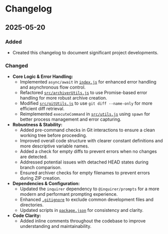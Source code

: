# Changelog

## 2025-05-20

### Added
- Created this changelog to document significant project developments.

### Changed
- **Core Logic & Error Handling:**
    - Implemented `async/await` in [`index.js`](index.js:0) for enhanced error handling and asynchronous flow control.
    - Refactored [`src/archiverUtils.js`](src/archiverUtils.js:0) to use Promise-based error handling for more robust archive creation.
    - Modified [`src/gitUtils.js`](src/gitUtils.js:0) to use `git diff --name-only` for more efficient diff retrieval.
    - Reimplemented `executeCommand` in [`src/utils.js`](src/utils.js:0) using `spawn` for better process management and error capturing.
- **Robustness & Stability:**
    - Added pre-command checks in Git interactions to ensure a clean working tree before proceeding.
    - Improved overall code structure with clearer constant definitions and more descriptive variable names.
    - Added a check for empty diffs to prevent errors when no changes are detected.
    - Addressed potential issues with detached HEAD states during branch comparison.
    - Ensured archiver checks for empty filenames to prevent errors during ZIP creation.
- **Dependencies & Configuration:**
    - Updated the `inquirer` dependency to `@inquirer/prompts` for a more modern and performant prompting experience.
    - Enhanced [`.gitignore`](.gitignore:0) to exclude common development files and directories.
    - Updated scripts in [`package.json`](package.json:0) for consistency and clarity.
- **Code Clarity:**
    - Added inline comments throughout the codebase to improve understanding and maintainability.